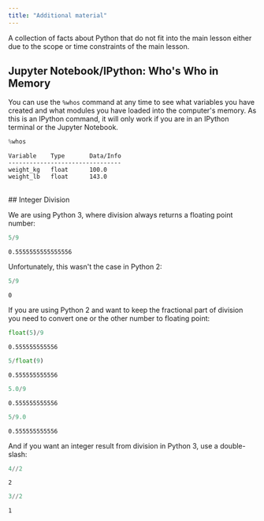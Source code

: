 ```yaml
---
title: "Additional material"
---
```

A collection of facts about Python that do not fit into the main lesson
either due to the scope or time constraints of the main lesson.


## Jupyter Notebook/IPython: Who's Who in Memory

You can use the `%whos` command at any time to see what
variables you have created and what modules you have loaded into the computer's memory.
As this is an IPython command, it will only work if you are in an IPython terminal or the
Jupyter Notebook.

```python
%whos
```

```
Variable    Type       Data/Info
--------------------------------
weight_kg   float      100.0
weight_lb   float      143.0
```


<br />
## Integer Division

We are using Python 3, where division always returns a floating point number:

```python
5/9
```

```
0.5555555555555556
```


Unfortunately, this wasn't the case in Python 2:
```python
5/9
```

```
0
```


If you are using Python 2 and want to keep the fractional part of division
you need to convert one or the other number to floating point:

```python
float(5)/9
```


```
0.555555555556
```


```python
5/float(9)
```


```
0.555555555556
```


```python
5.0/9
```


```
0.555555555556
```
```python
5/9.0
```

```
0.555555555556
```

And if you want an integer result from division in Python 3,
use a double-slash:

```python
4//2
```

```
2
```

```python
3//2
```

```
1
```
